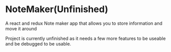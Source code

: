 # NoteMaker(Unfinished)
A react and redux Note maker app that allows you to store information and move it around

Project is currently unfinished as it  needs a few more features to be useable and be debugged to be usable. 
